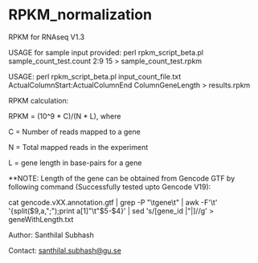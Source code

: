 RPKM_normalization
=================

RPKM for RNAseq V1.3

USAGE for sample input provided: perl rpkm_script_beta.pl sample_count_test.count 2:9 15 > sample_count_test.rpkm

USAGE: perl rpkm_script_beta.pl input_count_file.txt ActualColumnStart:ActualColumnEnd ColumnGeneLength > results.rpkm





RPKM calculation:


RPKM = (10^9 * C)/(N * L), where

C = Number of reads mapped to a gene

N = Total mapped reads in the experiment

L = gene length in base-pairs for a gene




**NOTE: Length of the gene can be obtained from Gencode GTF by following command (Successfully tested upto Gencode V19):

cat gencode.vXX.annotation.gtf | grep -P "\tgene\t" | awk -F'\t' '{split($9,a,";");print a[1]"\t"$5-$4}' | sed 's/[gene_id |"|]//g' > geneWithLength.txt




Author: Santhilal Subhash

Contact: santhilal.subhash@gu.se

